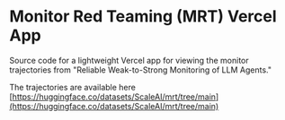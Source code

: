 # Monitor Red Teaming (MRT) Vercel App

Source code for a lightweight Vercel app for viewing the monitor trajectories from "Reliable Weak-to-Strong Monitoring of LLM Agents."

The trajectories are available here [https://huggingface.co/datasets/ScaleAI/mrt/tree/main](https://huggingface.co/datasets/ScaleAI/mrt/tree/main)
